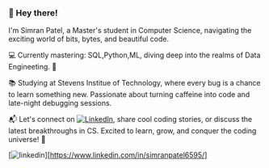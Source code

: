 ### 🌟 Hey there!

<!--
**SimranPatel6595/SimranPatel6595** is a ✨ _special_ ✨ repository because its `README.md` (this file) appears on your GitHub profile.

Here are some ideas to get you started:

- 🔭 I’m currently working on ...
- 🌱 I’m currently learning ...
- 👯 I’m looking to collaborate on ...
- 🤔 I’m looking for help with ...
- 💬 Ask me about ...
- 📫 How to reach me: ...
- 😄 Pronouns: ...
- ⚡ Fun fact: ...
-->

I'm Simran Patel, a Master's student in Computer Science, navigating the exciting world of bits, bytes, and beautiful code.

💻 Currently mastering: SQL,Python,ML, diving deep into the realms of Data Engineeting. 🚀

📚 Studying at Stevens Institue of Technology, where every bug is a chance to learn something new. Passionate about turning caffeine into code and late-night debugging sessions.

📬 Let's connect on [![LinkedIn](https://img.shields.io/badge/LinkedIn-Connect-blue)](https://www.linkedin.com/in/simranpatel6595/), share cool coding stories, or discuss the latest breakthroughs in CS. Excited to learn, grow, and conquer the coding universe! 🌌


[![linkedin](https://cloud.githubusercontent.com/assets/17016297/18839848/0fc7e74e-83d2-11e6-8c6a-277fc9d6e067.png)][https://www.linkedin.com/in/simranpatel6595/]
